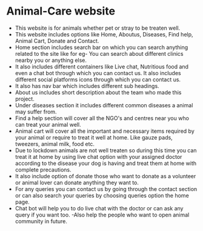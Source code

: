 # Animal-Care website
- This website is for animals whether pet or stray to be treaten well.
- This website includes options like Home, Aboutus, Diseases, Find help, Animal Cart, Donate and Contact.
- Home section includes search bar on which you can search anything related to the site like for eg- You can search about different clinics nearby you or anything else.
- It also includes different containers like Live chat, Nutritious food and even a chat bot through which you can contact us. It also includes different social platforms icons through which you can contact us.
- It also has nav bar which includes different sub headings.
- About us includes short description about the team who made this project.
- Under diseases section it includes different common diseases a animal may suffer from.
- Find a help section will cover all the NGO's and centres near you who can treat your animal well.
- Animal cart will cover all the important and necessary items required by your animal or require to treat it well at home. Like gauze pads, tweezers, animal milk, food etc.
- Due to lockdown animals are not well treaten so during this time you can treat it at home by using live chat option with your assigned doctor according to the disease your dog is having and treat them at home with complete precautions.
- It also include option of donate those who want to donate as a volunteer or animal lover can donate anything they want to.
- For any queries you can contact us by going through the contact section or can also search your queries by choosing queries option the home page.
- Chat bot will help you to do live chat with the doctor or can ask any query if you want too.
-Also help the people who want to open animal community in future.